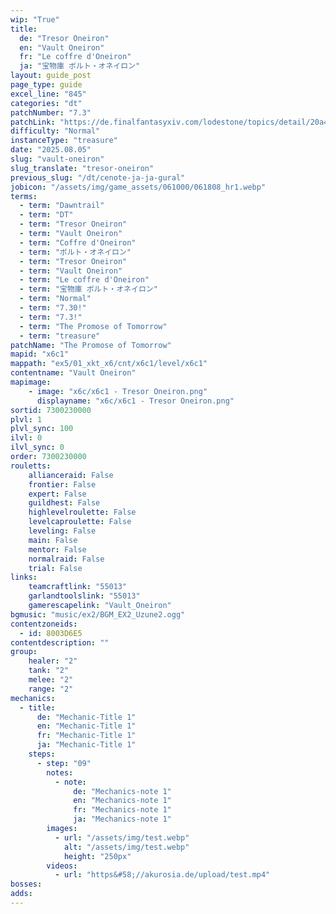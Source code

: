 ```yaml
---
wip: "True"
title:
  de: "Tresor Oneiron"
  en: "Vault Oneiron"
  fr: "Le coffre d'Oneiron"
  ja: "宝物庫 ボルト・オネイロン"
layout: guide_post
page_type: guide
excel_line: "845"
categories: "dt"
patchNumber: "7.3"
patchLink: "https://de.finalfantasyxiv.com/lodestone/topics/detail/20a4ee7db3718a9ad232eb88b46812d27d717996"
difficulty: "Normal"
instanceType: "treasure"
date: "2025.08.05"
slug: "vault-oneiron"
slug_translate: "tresor-oneiron"
previous_slug: "/dt/cenote-ja-ja-gural"
jobicon: "/assets/img/game_assets/061000/061808_hr1.webp"
terms:
  - term: "Dawntrail"
  - term: "DT"
  - term: "Tresor Oneiron"
  - term: "Vault Oneiron"
  - term: "Coffre d'Oneiron"
  - term: "ボルト・オネイロン"
  - term: "Tresor Oneiron"
  - term: "Vault Oneiron"
  - term: "Le coffre d'Oneiron"
  - term: "宝物庫 ボルト・オネイロン"
  - term: "Normal"
  - term: "7.30!"
  - term: "7.3!"
  - term: "The Promose of Tomorrow"
  - term: "treasure"
patchName: "The Promose of Tomorrow"
mapid: "x6c1"
mappath: "ex5/01_xkt_x6/cnt/x6c1/level/x6c1"
contentname: "Vault Oneiron"
mapimage:
    - image: "x6c/x6c1 - Tresor Oneiron.png"
      displayname: "x6c/x6c1 - Tresor Oneiron.png"
sortid: 7300230000
plvl: 1
plvl_sync: 100
ilvl: 0
ilvl_sync: 0
order: 7300230000
rouletts:
    allianceraid: False
    frontier: False
    expert: False
    guildhest: False
    highlevelroulette: False
    levelcaproulette: False
    leveling: False
    main: False
    mentor: False
    normalraid: False
    trial: False
links:
    teamcraftlink: "55013"
    garlandtoolslink: "55013"
    gamerescapelink: "Vault_Oneiron"
bgmusic: "music/ex2/BGM_EX2_Uzune2.ogg"
contentzoneids:
  - id: 8003D6E5
contentdescription: ""
group:
    healer: "2"
    tank: "2"
    melee: "2"
    range: "2"
mechanics:
  - title:
      de: "Mechanic-Title 1"
      en: "Mechanic-Title 1"
      fr: "Mechanic-Title 1"
      ja: "Mechanic-Title 1"
    steps:
      - step: "09"
        notes:
          - note:
              de: "Mechanics-note 1"
              en: "Mechanics-note 1"
              fr: "Mechanics-note 1"
              ja: "Mechanics-note 1"
        images:
          - url: "/assets/img/test.webp"
            alt: "/assets/img/test.webp"
            height: "250px"
        videos:
          - url: "https&#58;//akurosia.de/upload/test.mp4"
bosses:
adds:
---
```

